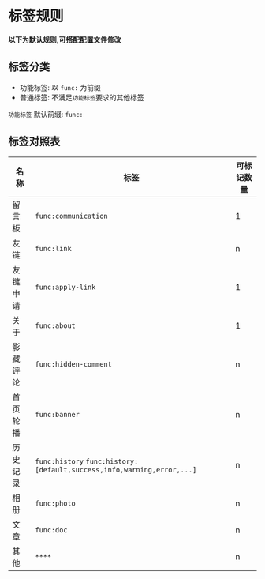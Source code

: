 # 标签规则

**以下为默认规则,可搭配配置文件修改**

## 标签分类

+ 功能标签: 以 `func:` 为前缀
+ 普通标签: 不满足`功能标签`要求的其他标签

`功能标签` 默认前缀: `func:`

## 标签对照表

| 名称     | 标签                                                                   | 可标记数量 |
| -------- | ---------------------------------------------------------------------- | ---------- |
| 留言板   | `func:communication`                                                   | 1          |
| 友链     | `func:link`                                                            | n          |
| 友链申请 | `func:apply-link`                                                      | 1          |
| 关于     | `func:about`                                                           | 1          |
| 影藏评论 | `func:hidden-comment`                                                  | n          |
| 首页轮播 | `func:banner`                                                          | n          |
| 历史记录 | `func:history` `func:history:[default,success,info,warning,error,...]` | n          |
| 相册     | `func:photo`                                                           | n          |
| 文章     | `func:doc`                                                             | n          |
| 其他     | `****`                                                                 | n          |
